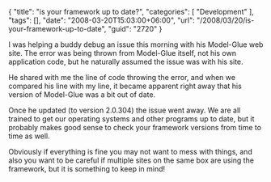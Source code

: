 {
	"title": "is your framework up to date?",
	"categories": [
		"Development"
	],
	"tags": [],
	"date": "2008-03-20T15:03:00+06:00",
	"url": "/2008/03/20/is-your-framework-up-to-date",
	"guid": "2720"
}

I was helping a buddy debug an issue this morning with his Model-Glue web site. The error was being thrown from Model-Glue itself, not his own application code, but he naturally assumed the issue was with his site.

He shared with me the line of code throwing the error, and when we compared his line with my line, it became apparent right away that his version of Model-Glue was a bit out of date. 

Once he updated (to version 2.0.304) the issue went away. We are all trained to get our operating systems and other programs up to date, but it probably makes good sense to check your framework versions from time to time as well. 

Obviously if everything is fine you may not want to mess with things, and also you want to be careful if multiple sites on the same box are using the framework, but it is something to keep in mind!